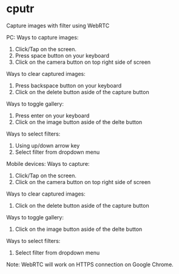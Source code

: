 # cputr
Capture images with filter using WebRTC

PC:
Ways to capture images:
1. Click/Tap on the screen.
2. Press space button on your keyboard
3. Click on the camera button on top right side of screen

Ways to clear captured images:
1. Press backspace button on your keyboard
2. Click on  the delete button aside of the capture button

Ways to toggle gallery:
1. Press enter on your keyboard
2. Click on  the image button aside of the delte button

Ways to select filters:
1. Using up/down arrow key
2. Select filter from dropdown menu

Mobile devices:
Ways to capture:
1. Click/Tap on the screen.
2. Click on the camera button on top right side of screen

Ways to clear captured images:
1. Click on  the delete button aside of the capture button

Ways to toggle gallery:
1. Click on  the image button aside of the delte button

Ways to select filters:
1. Select filter from dropdown menu

Note: WebRTC will work on HTTPS connection on Google Chrome.
